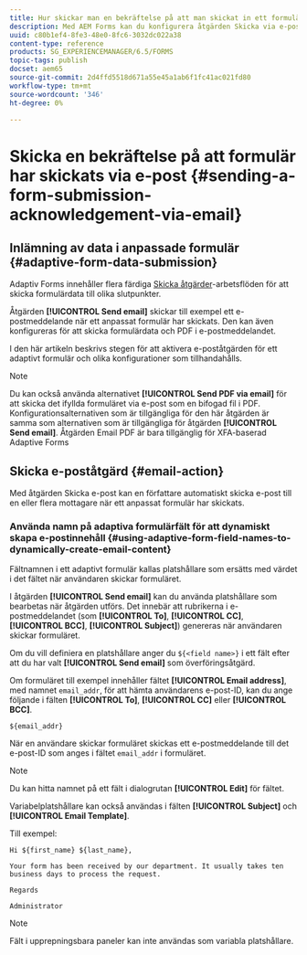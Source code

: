 ```yaml
---
title: Hur skickar man en bekräftelse på att man skickat in ett formulär via e-post i AEM Forms?
description: Med AEM Forms kan du konfigurera åtgärden Skicka via e-post som skickar en bekräftelse till en användare när formulär skickas.
uuid: c80b1ef4-8fe3-48e0-8fc6-3032dc022a38
content-type: reference
products: SG_EXPERIENCEMANAGER/6.5/FORMS
topic-tags: publish
docset: aem65
source-git-commit: 2d4ffd5518d671a55e45a1ab6f1fc41ac021fd80
workflow-type: tm+mt
source-wordcount: '346'
ht-degree: 0%

---
```



# Skicka en bekräftelse på att formulär har skickats via e-post {#sending-a-form-submission-acknowledgement-via-email}

## Inlämning av data i anpassade formulär {#adaptive-form-data-submission}

Adaptiv Forms innehåller flera färdiga [Skicka åtgärder](configuring-submit-actions.md)-arbetsflöden för att skicka formulärdata till olika slutpunkter.

Åtgärden **[!UICONTROL Send email]** skickar till exempel ett e-postmeddelande när ett anpassat formulär har skickats. Den kan även konfigureras för att skicka formulärdata och PDF i e-postmeddelandet.

I den här artikeln beskrivs stegen för att aktivera e-poståtgärden för ett adaptivt formulär och olika konfigurationer som tillhandahålls.

>[!NOTE]
>
>Du kan också använda alternativet **[!UICONTROL Send PDF via email]** för att skicka det ifyllda formuläret via e-post som en bifogad fil i PDF. Konfigurationsalternativen som är tillgängliga för den här åtgärden är samma som alternativen som är tillgängliga för åtgärden **[!UICONTROL Send email]**. Åtgärden Email PDF är bara tillgänglig för XFA-baserad Adaptive Forms

## Skicka e-poståtgärd {#email-action}

Med åtgärden Skicka e-post kan en författare automatiskt skicka e-post till en eller flera mottagare när ett anpassat formulär har skickats.

<!-- >>[!NOTE]
>
>To use the Send email action, you need to configure the AEM mail service as described in [Configuring the mail service](/help/sites-administering/notification.md#configuring-the-mail-service).

### Enabling Send email action on an Adaptive Form {#enabling-email-action-on-an-adaptive-form}

1. Open an Adaptive Form in **[!UICONTROL edit]** mode.

1. In the **[!UICONTROL Content]** tab, select **[!UICONTROL Form Container]** and select ![configure](assets/configure-icon.svg) to view the Adaptive Form properties.  

1. In the **[!UICONTROL Submission]** section, select **[!UICONTROL Send email]** from the **[!UICONTROL Submit Action]** drop-down list.  

   ![Submit Actions](assets/submission-actions.png)

1. Specify valid email IDs in the **[!UICONTROL To]**, **[!UICONTROL CC]**, and **[!UICONTROL BCC]** fields.

   Specify the subject and the body of the email in the **[!UICONTROL Subject]** and **[!UICONTROL Email Template]** fields, respectively.

   You can also specify variable placeholders in the fields, in which case, the values of the fields are processed when the form is successfully submitted by an user. For more information, see [Using Adaptive Form field names to dynamically create email content](form-submission-receipt-via-email.md#p-using-adaptive-form-field-names-to-dynamically-create-email-content-p).

   Select **[!UICONTROL Include attachments]** if the form includes file attachments and you want to attach these files in the email.

   >[!NOTE]
   >
   >If you choose the **[!UICONTROL Send PDF via Email]** option, you must select the Include attachments option.

1. Click ![save](assets/save_icon.svg) to save the changes. -->

### Använda namn på adaptiva formulärfält för att dynamiskt skapa e-postinnehåll {#using-adaptive-form-field-names-to-dynamically-create-email-content}

Fältnamnen i ett adaptivt formulär kallas platshållare som ersätts med värdet i det fältet när användaren skickar formuläret.

I åtgärden **[!UICONTROL Send email]** kan du använda platshållare som bearbetas när åtgärden utförs. Det innebär att rubrikerna i e-postmeddelandet (som **[!UICONTROL To]**, **[!UICONTROL CC]**, **[!UICONTROL BCC]**, **[!UICONTROL Subject]**) genereras när användaren skickar formuläret.

Om du vill definiera en platshållare anger du `${<field name>}` i ett fält efter att du har valt **[!UICONTROL Send email]** som överföringsåtgärd.

Om formuläret till exempel innehåller fältet **[!UICONTROL Email address]**, med namnet `email_addr`, för att hämta användarens e-post-ID, kan du ange följande i fälten **[!UICONTROL To]**, **[!UICONTROL CC]** eller **[!UICONTROL BCC]**.

`${email_addr}`

När en användare skickar formuläret skickas ett e-postmeddelande till det e-post-ID som anges i fältet `email_addr` i formuläret.

>[!NOTE]
>
>Du kan hitta namnet på ett fält i dialogrutan **[!UICONTROL Edit]** för fältet.

Variabelplatshållare kan också användas i fälten **[!UICONTROL Subject]** och **[!UICONTROL Email Template]**.

Till exempel:

`Hi ${first_name} ${last_name},`

`Your form has been received by our department. It usually takes ten business days to process the request.`

`Regards`

`Administrator`

>[!NOTE]
>
>Fält i upprepningsbara paneler kan inte användas som variabla platshållare.

